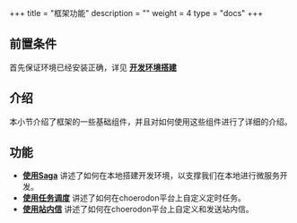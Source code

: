 +++
title = "框架功能"
description = ""
weight = 4
type = "docs"
+++

## 前置条件

首先保证环境已经安装正确，详见 [**开发环境搭建**](../develop-env/)

## 介绍

本小节介绍了框架的一些基础组件，并且对如何使用这些组件进行了详细的介绍。

## 功能

- [**使用Saga**](./saga) 讲述了如何在本地搭建开发环境，以支撑我们在本地进行微服务开发。
- [**使用任务调度**](./job) 讲述了如何在choerodon平台上自定义定时任务。
- [**使用站内信**](./notify) 讲述了如何在choerodon平台上自定义和发送站内信。